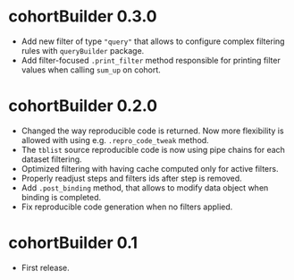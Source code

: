 # cohortBuilder 0.3.0

* Add new filter of type `"query"` that allows to configure complex filtering rules with `queryBuilder` package.
* Add filter-focused `.print_filter` method responsible for printing filter values when calling `sum_up` on cohort.

# cohortBuilder 0.2.0

* Changed the way reproducible code is returned. Now more flexibility is allowed with using e.g. `.repro_code_tweak` method.
* The `tblist` source reproducible code is now using pipe chains for each dataset filtering.
* Optimized filtering with having cache computed only for active filters.
* Properly readjust steps and filters ids after step is removed.
* Add `.post_binding` method, that allows to modify data object when binding is completed.
* Fix reproducible code generation when no filters applied.

# cohortBuilder 0.1

* First release.
